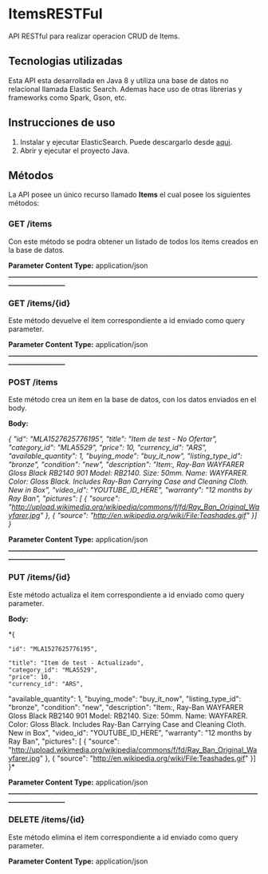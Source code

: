 # ItemsRESTFul
API RESTful para realizar operacion CRUD de Items. 

## Tecnologias utilizadas
Esta API esta desarrollada en Java 8 y utiliza una base de datos no relacional llamada Elastic Search. Ademas hace uso de otras librerias y frameworks como Spark, Gson, etc.

## Instrucciones de uso
1. Instalar y ejecutar ElasticSearch. Puede descargarlo desde [aqui](https://www.elastic.co/downloads/elasticsearch).
2. Abrir y ejecutar el proyecto Java.

## Métodos
La API posee un único recurso llamado **Items** el cual posee los siguientes métodos:

### GET /items
Con este método se podra obtener un listado de todos los items creados en la base de datos.

**Parameter Content Type:** application/json
**____________________________________________________________________________________________**

### GET /items/{id}
Este método devuelve el item correspondiente a id enviado como query parameter.

**Parameter Content Type:** application/json
**____________________________________________________________________________________________**

### POST /items 
Este método crea un item en la base de datos, con los datos enviados en el body.

**Body:**

*{
  "id": "MLA1527625776195",
  "title": "Item de test - No Ofertar",
  "category_id": "MLA5529",
  "price": 10,
  "currency_id": "ARS",
  "available_quantity": 1,
  "buying_mode": "buy_it_now",
  "listing_type_id": "bronze",
  "condition": "new",
  "description": "Item:,  Ray-Ban WAYFARER Gloss Black RB2140 901  Model: RB2140. Size: 50mm. Name: WAYFARER. Color: Gloss Black. Includes Ray-Ban Carrying Case and Cleaning Cloth. New in Box",
  "video_id": "YOUTUBE_ID_HERE",
  "warranty": "12 months by Ray Ban",
  "pictures": [
  {
      "source": "http://upload.wikimedia.org/wikipedia/commons/f/fd/Ray_Ban_Original_Wayfarer.jpg"
  },
  {
      "source": "http://en.wikipedia.org/wiki/File:Teashades.gif"
  }]
}*

**Parameter Content Type:** application/json
**____________________________________________________________________________________________**

### PUT /items/{id}
Este método actualiza el item correspondiente a id enviado como query parameter.

**Body:**

*{

    "id": "MLA1527625776195",
  
    "title": "Item de test - Actualizado",
    "category_id": "MLA5529",
    "price": 10,
    "currency_id": "ARS",
  "available_quantity": 1,
  "buying_mode": "buy_it_now",
  "listing_type_id": "bronze",
  "condition": "new",
  "description": "Item:,  Ray-Ban WAYFARER Gloss Black RB2140 901  Model: RB2140. Size: 50mm. Name: WAYFARER. Color: Gloss Black. Includes Ray-Ban Carrying Case and Cleaning Cloth. New in Box",
  "video_id": "YOUTUBE_ID_HERE",
  "warranty": "12 months by Ray Ban",
  "pictures": [
  {
      "source": "http://upload.wikimedia.org/wikipedia/commons/f/fd/Ray_Ban_Original_Wayfarer.jpg"
  },
  {
      "source": "http://en.wikipedia.org/wiki/File:Teashades.gif"
  }]
}*

**Parameter Content Type:** application/json
**____________________________________________________________________________________________**

### DELETE /items/{id}
Este método elimina el item correspondiente a id enviado como query parameter.

**Parameter Content Type:** application/json
